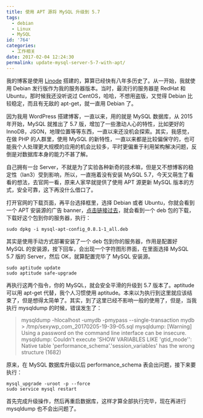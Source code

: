 ```yaml
---
title: 使用 APT 源将 MySQL 升级到 5.7
tags:
  - debian
  - Linux
  - MySQL
id: '764'
categories:
  - 工作相关
date: 2017-02-04 12:24:30
permalink: update-mysql-server-5-7-with-apt/
---
```


我的博客是使用 [Linode](https://www.linode.com/?r=f268347f24b5221e45c9a1048cb8b8db0f0c241a) 搭建的，算算已经快有八年多历史了。从一开始，我就使用 Debian 发行版作为我的服务器版本。当时，最流行的服务器是 RedHat 和 Ubuntu，那时候我还没听说过 CentOS，哈哈，不想用盗版，又觉得 Debian 比较稳定，而且有无敌的 apt-get，就一直用 Debian 了。
<!-- more -->
因为我用 WordPress 搭建博客，一直以来，用的就是 MySQL 数据库，从 2015 年开始，MySQL 就推出了 5.7 版，增加了一些激动人心的特性，比如更好的 InnoDB，JSON，地理位置等等东西，一直以来还没机会探索。其实，我感觉，在做 PHP 的人群里，使用 MySQL 的新特性，一直以来都是比较偏保守的，也可能我个人处理更大规模的应用的机会比较多，平时更偏重于利用架构解决问题，反倒是对数据库本身的能力不甚了解。

自己拥有一台 Server，不就是为了实验各种新奇的技术嘛，但是又不想博客的稳定性（lan3）受到影响，所以，一直拖着没有安装 MySQL 5.7，今天又萌生了看看的想法，去官网一看，原来人家早就提供了使用 APT 源更新 MySQL 版本的方式，安全可靠，这下再没什么借口了。

打开官网的下载页面，再平台选择框里，选择 Debian 或者 Ubuntu，你就会看到一个 APT 安装源的广告 banner，[点击链接过去](https://dev.mysql.com/downloads/repo/apt/)，就会看到一个 deb 包的下载，下载好这个包到你的服务器，执行：

```shell
sudo dpkg -i mysql-apt-config_0.8.1-1_all.deb

```

其实是使用手动方式部署安装了一个 deb 包到你的服务器，作用是配置好 MySQL 的安装源，按下回车，会出现一个字符图形界面，在里面选择 MySQL 5.7 版的 Server，然后 OK，就算配置完毕了 MySQL 安装源。

```shell
sudo aptitude update
sudo aptitude safe-upgrade

```

再执行这两个指令，你的 MySQL，就会安全平滑的升级到 5.7 版本了。aptitude 可以用 apt-get 代替，我个人习惯使用 aptitude。本来以为执行到这里就应该结束了，但是想得太简单了。其实，到了这里已经不影响一般的使用了，但是，当我执行 mysqldump 的时候，错误发生了：

> mysqldump -hlocalhost -umydb -pmypass --single-transaction mydb > /tmp/sexywp_com_20170205-19-39-05.sql
> mysqldump: [Warning] Using a password on the command line interface can be insecure.
> mysqldump: Couldn't execute 'SHOW VARIABLES LIKE 'gtid\_mode'': Native table 'performance_schema'.'session_variables' has the wrong structure (1682)

原来，在 MySQL 数据库升级以后 performance_schema 表会出问题，接下来要执行：

```shell
mysql_upgrade -uroot -p --force
sudo service mysql restart

```

首先完成升级操作，然后再重启数据库，这样才算全部执行完毕，现在再进行 mysqldump 也不会出问题了。